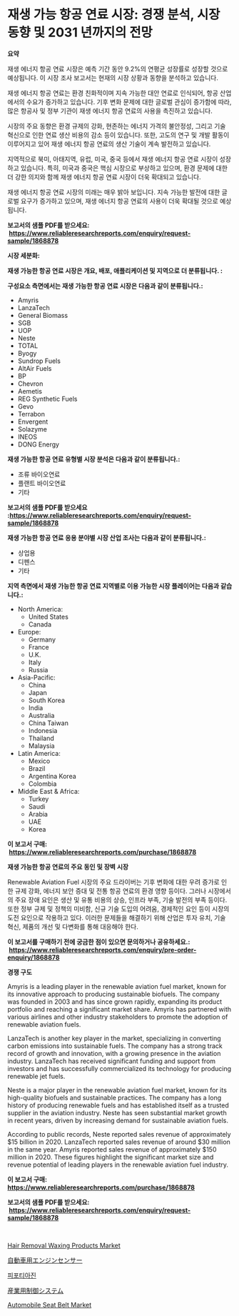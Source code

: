<p><h1>재생 가능 항공 연료 시장: 경쟁 분석, 시장 동향 및 2031 년까지의 전망</h1></p><p><strong>요약</strong></p>
<p><p>재생 에너지 항공 연료 시장은 예측 기간 동안 9.2%의 연평균 성장률로 성장할 것으로 예상됩니다. 이 시장 조사 보고서는 현재의 시장 상황과 동향을 분석하고 있습니다.</p><p>재생 에너지 항공 연료는 환경 친화적이며 지속 가능한 대안 연료로 인식되어, 항공 산업에서의 수요가 증가하고 있습니다. 기후 변화 문제에 대한 글로벌 관심이 증가함에 따라, 많은 항공사 및 정부 기관이 재생 에너지 항공 연료의 사용을 촉진하고 있습니다.</p><p>시장의 주요 동향은 환경 규제의 강화, 현존하는 에너지 가격의 불안정성, 그리고 기술 혁신으로 인한 연료 생산 비용의 감소 등이 있습니다. 또한, 고도의 연구 및 개발 활동이 이루어지고 있어 재생 에너지 항공 연료의 생산 기술이 계속 발전하고 있습니다.</p><p>지역적으로 북미, 아태지역, 유럽, 미국, 중국 등에서 재생 에너지 항공 연료 시장이 성장하고 있습니다. 특히, 미국과 중국은 핵심 시장으로 부상하고 있으며, 환경 문제에 대한 더 강한 의지와 함께 재생 에너지 항공 연료 시장이 더욱 확대되고 있습니다.</p><p>재생 에너지 항공 연료 시장의 미래는 매우 밝아 보입니다. 지속 가능한 발전에 대한 글로벌 요구가 증가하고 있으며, 재생 에너지 항공 연료의 사용이 더욱 확대될 것으로 예상됩니다.</p></p>
<p><strong>보고서의 샘플 PDF를 받으세요: &nbsp;<a href="https://www.reliableresearchreports.com/enquiry/request-sample/1868878">https://www.reliableresearchreports.com/enquiry/request-sample/1868878</a></strong></p>
<p><strong>시장 세분화:</strong></p>
<p><strong> 재생 가능한 항공 연료 시장은 개요, 배포, 애플리케이션 및 지역으로 더 분류됩니다. :</strong></p>
<p><strong>구성요소 측면에서는 재생 가능한 항공 연료 시장은 다음과 같이 분류됩니다.:</strong></p>
<p><ul><li>Amyris</li><li>LanzaTech</li><li>General Biomass</li><li>SGB</li><li>UOP</li><li>Neste</li><li>TOTAL</li><li>Byogy</li><li>Sundrop Fuels</li><li>AltAir Fuels</li><li>BP</li><li>Chevron</li><li>Aemetis</li><li>REG Synthetic Fuels</li><li>Gevo</li><li>Terrabon</li><li>Envergent</li><li>Solazyme</li><li>INEOS</li><li>DONG Energy</li></ul></p>
<p><strong> 재생 가능한 항공 연료 유형별 시장 분석은 다음과 같이 분류됩니다.:</strong></p>
<p><ul><li>조류 바이오연료</li><li>플랜트 바이오연료</li><li>기타</li></ul></p>
<p><strong>보고서의 샘플 PDF를 받으세요 :<a href="https://www.reliableresearchreports.com/enquiry/request-sample/1868878">https://www.reliableresearchreports.com/enquiry/request-sample/1868878</a></strong></p>
<p><strong> 재생 가능한 항공 연료 응용 분야별 시장 산업 조사는 다음과 같이 분류됩니다.:</strong></p>
<p><ul><li>상업용</li><li>디펜스</li><li>기타</li></ul></p>
<p><strong>지역 측면에서 재생 가능한 항공 연료 지역별로 이용 가능한 시장 플레이어는 다음과 같습니다.:</strong></p>
<p><ul>
    <li>
        North America:
        <ul>
            <li>United States</li>
            <li>Canada</li>
        </ul>
    </li>
    <li>
        Europe:
        <ul>
            <li>Germany</li>
            <li>France</li>
            <li>U.K.</li>
            <li>Italy</li>
            <li>Russia</li>
        </ul>
    </li>
    <li>
        Asia-Pacific:
        <ul>
            <li>China</li>
            <li>Japan</li>
            <li>South Korea</li>
            <li>India</li>
            <li>Australia</li>
            <li>China Taiwan</li>
            <li>Indonesia</li>
            <li>Thailand</li>
            <li>Malaysia</li>
        </ul>
    </li>
    <li>
        Latin America:
        <ul>
            <li>Mexico</li>
            <li>Brazil</li>
            <li>Argentina Korea</li>
            <li>Colombia</li>
        </ul>
    </li>
    <li>
        Middle East & Africa:
        <ul>
            <li>Turkey</li>
            <li>Saudi</li>
            <li>Arabia</li>
            <li>UAE</li>
            <li>Korea</li>
        </ul>
    </li>
    </ul></p>
<p><strong>이 보고서 구매: &nbsp;<a href="https://www.reliableresearchreports.com/purchase/1868878">https://www.reliableresearchreports.com/purchase/1868878</a></strong></p>
<p><strong>재생 가능한 항공 연료의 주요 동인 및 장벽 시장</strong></p>
<p><p>Renewable Aviation Fuel 시장의 주요 드라이버는 기후 변화에 대한 우려 증가로 인한 규제 강화, 에너지 보안 증대 및 전통 항공 연료의 환경 영향 등이다. 그러나 시장에서의 주요 장애 요인은 생산 및 유통 비용의 상승, 인프라 부족, 기술 발전의 부족 등이다. 또한 정부 규제 및 정책의 미비함, 신규 기술 도입의 어려움, 경제적인 요인 등이 시장의 도전 요인으로 작용하고 있다. 이러한 문제들을 해결하기 위해 산업은 투자 유치, 기술 혁신, 제품의 개선 및 다변화를 통해 대응해야 한다.</p></p>
<p><strong>이 보고서를 구매하기 전에 궁금한 점이 있으면 문의하거나 공유하세요.: &nbsp;<a href="https://www.reliableresearchreports.com/enquiry/pre-order-enquiry/1868878">https://www.reliableresearchreports.com/enquiry/pre-order-enquiry/1868878</a></strong></p>
<p><strong>경쟁 구도</strong></p>
<p><p>Amyris is a leading player in the renewable aviation fuel market, known for its innovative approach to producing sustainable biofuels. The company was founded in 2003 and has since grown rapidly, expanding its product portfolio and reaching a significant market share. Amyris has partnered with various airlines and other industry stakeholders to promote the adoption of renewable aviation fuels.</p><p>LanzaTech is another key player in the market, specializing in converting carbon emissions into sustainable fuels. The company has a strong track record of growth and innovation, with a growing presence in the aviation industry. LanzaTech has received significant funding and support from investors and has successfully commercialized its technology for producing renewable jet fuels.</p><p>Neste is a major player in the renewable aviation fuel market, known for its high-quality biofuels and sustainable practices. The company has a long history of producing renewable fuels and has established itself as a trusted supplier in the aviation industry. Neste has seen substantial market growth in recent years, driven by increasing demand for sustainable aviation fuels.</p><p>According to public records, Neste reported sales revenue of approximately $15 billion in 2020. LanzaTech reported sales revenue of around $30 million in the same year. Amyris reported sales revenue of approximately $150 million in 2020. These figures highlight the significant market size and revenue potential of leading players in the renewable aviation fuel industry.</p></p>
<p><strong>이 보고서 구매: &nbsp; <a href="https://www.reliableresearchreports.com/purchase/1868878">https://www.reliableresearchreports.com/purchase/1868878</a></strong></p>
<p><strong>보고서의 샘플 PDF를 받으세요: &nbsp;<a href="https://www.reliableresearchreports.com/enquiry/request-sample/1868878">https://www.reliableresearchreports.com/enquiry/request-sample/1868878</a></strong><strong></strong></p>
<p>&nbsp;</p>
<p><p><a href="https://github.com/FassouRP/Market-Research-Report-List-3/blob/main/hair-removal-waxing-products-market.md">Hair Removal Waxing Products Market</a></p><p><a href="https://medium.com/@vivakuvalis2005/%E8%87%AA%E5%8B%95%E8%BB%8A%E3%82%A8%E3%83%B3%E3%82%B8%E3%83%B3%E3%82%BB%E3%83%B3%E3%82%B5%E3%83%BC%E5%B8%82%E5%A0%B4%E3%81%AE%E8%A6%8F%E6%A8%A1%E3%81%A8%E5%B8%82%E5%A0%B4%E5%8B%95%E5%90%91-%E5%AE%8C%E5%85%A8%E3%81%AA%E7%94%A3%E6%A5%AD%E6%A6%82%E8%A6%81-2024%E5%B9%B4%E3%81%8B%E3%82%892031%E5%B9%B4%E3%81%BE%E3%81%A7-bd390fdc31ce">自動車用エンジンセンサー</a></p><p><a href="https://medium.com/@hulk678678/%ED%94%BC%ED%8F%AC%EC%B9%98%EC%95%84%EC%A7%84-%EC%8B%9C%EC%9E%A5%EC%9D%80-%EC%8B%9C%EC%9E%A5-%EC%A0%90%EC%9C%A0%EC%9C%A8-%EA%B7%9C%EB%AA%A8-%EB%B0%8F-2031%EB%85%84%EA%B9%8C%EC%A7%80%EC%9D%98-%EC%98%88%EC%B8%A1%EA%B9%8C%EC%A7%80-%EC%A7%91%EC%A4%91%ED%95%98%EA%B3%A0-%EC%9E%88%EC%8A%B5%EB%8B%88%EB%8B%A4-9b87a1db4590">피포티아진</a></p><p><a href="https://medium.com/@charm854/%E7%94%A3%E6%A5%AD%E5%88%B6%E5%BE%A1%E3%82%B7%E3%82%B9%E3%83%86%E3%83%A0%E3%81%AE%E5%B8%82%E5%A0%B4%E3%83%A1%E3%83%88%E3%83%AA%E3%82%AF%E3%82%B9%E3%81%AE%E3%83%87%E3%82%B3%E3%83%BC%E3%83%89-%E5%B8%82%E5%A0%B4%E3%82%B7%E3%82%A7%E3%82%A2-%E3%83%88%E3%83%AC%E3%83%B3%E3%83%89-%E3%81%8A%E3%82%88%E3%81%B3%E6%88%90%E9%95%B7%E3%83%91%E3%82%BF%E3%83%BC%E3%83%B3-b51f57d1f4ec">産業用制御システム</a></p><p><a href="https://angry-finch-aaf.notion.site/Automobile-Seat-Belt-Market-Provides-Detailed-Segmentation-of-this-Market-based-on-Type-Application-e8cf93285aa8441797124888397adde9">Automobile Seat Belt Market</a></p></p>